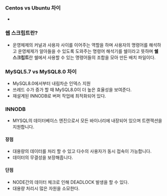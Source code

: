 ### Centos vs Ubuntu 차이 
- 
### 쉡 스크립트란?
- 운영체제의 커널과 사용자 사이를 이어주는 역할을 하며 사용자의 명령어를 해석하고 운영체제가 알아들을 수 있도록 도와주는 명령어 해석기를 쉘이라고 뜻하며 **쉘 스크립트**란 쉘에서 사용할 수 있는 명령어들의 조합을 모아 만든 배치 파일이다.
### MySQL5.7 vs MySQL8.0 차이
- MySQL8.0에서부터 내림차순 인덱스 지원
- 쓰레드 수가 증가 할 때 MySQL8.0이 더 높은 효율성을 보여준다.
- 재설계된 INNODB로 버퍼 작업에 최적화되어 있다.
### INNODB
- MYSQL의 데이터베이스 엔진으로서 모든 바이너리에 내장되어 있으며 트랜잭션을 지원합니다.
#### 장점 
- 대용량의 데이터를 처리 할 수 있고 다수의 사용자가 동시 접속이 가능합니다.
- 데이터의 무결성을 보장해줍니다.
#### 단점
- NODE간의 데이터 체크로 인해 DEADLOCK 발생을 할 수 있다.
- 대용량 처리시 많은 자원을 소모한다.
